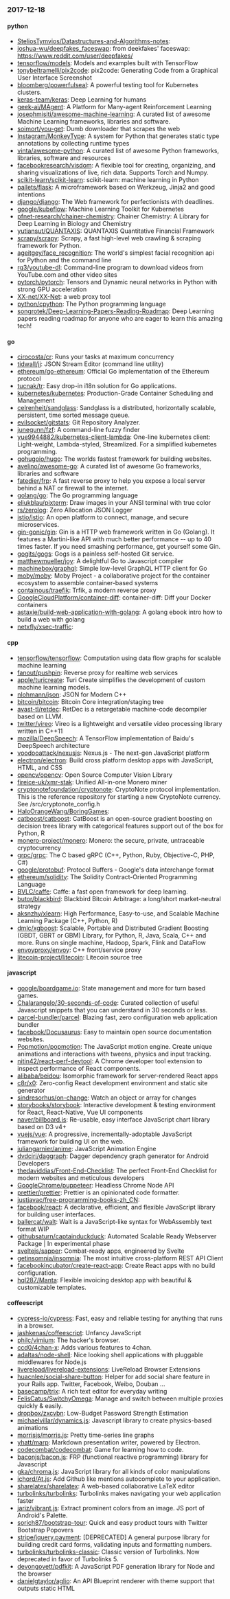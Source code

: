 ### 2017-12-18

#### python
* [SteliosTymvios/Datastructures-and-Algorithms-notes](https://github.com/SteliosTymvios/Datastructures-and-Algorithms-notes): 
* [joshua-wu/deepfakes_faceswap](https://github.com/joshua-wu/deepfakes_faceswap): from deekfakes' faceswap: https://www.reddit.com/user/deepfakes/
* [tensorflow/models](https://github.com/tensorflow/models): Models and examples built with TensorFlow
* [tonybeltramelli/pix2code](https://github.com/tonybeltramelli/pix2code): pix2code: Generating Code from a Graphical User Interface Screenshot
* [bloomberg/powerfulseal](https://github.com/bloomberg/powerfulseal): A powerful testing tool for Kubernetes clusters.
* [keras-team/keras](https://github.com/keras-team/keras): Deep Learning for humans
* [geek-ai/MAgent](https://github.com/geek-ai/MAgent): A Platform for Many-agent Reinforcement Learning
* [josephmisiti/awesome-machine-learning](https://github.com/josephmisiti/awesome-machine-learning): A curated list of awesome Machine Learning frameworks, libraries and software.
* [soimort/you-get](https://github.com/soimort/you-get):  Dumb downloader that scrapes the web
* [Instagram/MonkeyType](https://github.com/Instagram/MonkeyType): A system for Python that generates static type annotations by collecting runtime types
* [vinta/awesome-python](https://github.com/vinta/awesome-python): A curated list of awesome Python frameworks, libraries, software and resources
* [facebookresearch/visdom](https://github.com/facebookresearch/visdom): A flexible tool for creating, organizing, and sharing visualizations of live, rich data. Supports Torch and Numpy.
* [scikit-learn/scikit-learn](https://github.com/scikit-learn/scikit-learn): scikit-learn: machine learning in Python
* [pallets/flask](https://github.com/pallets/flask): A microframework based on Werkzeug, Jinja2 and good intentions
* [django/django](https://github.com/django/django): The Web framework for perfectionists with deadlines.
* [google/kubeflow](https://github.com/google/kubeflow): Machine Learning Toolkit for Kubernetes
* [pfnet-research/chainer-chemistry](https://github.com/pfnet-research/chainer-chemistry): Chainer Chemistry: A Library for Deep Learning in Biology and Chemistry
* [yutiansut/QUANTAXIS](https://github.com/yutiansut/QUANTAXIS): QUANTAXIS  Quantitative Financial Framework 
* [scrapy/scrapy](https://github.com/scrapy/scrapy): Scrapy, a fast high-level web crawling & scraping framework for Python.
* [ageitgey/face_recognition](https://github.com/ageitgey/face_recognition): The world's simplest facial recognition api for Python and the command line
* [rg3/youtube-dl](https://github.com/rg3/youtube-dl): Command-line program to download videos from YouTube.com and other video sites
* [pytorch/pytorch](https://github.com/pytorch/pytorch): Tensors and Dynamic neural networks in Python with strong GPU acceleration
* [XX-net/XX-Net](https://github.com/XX-net/XX-Net): a web proxy tool
* [python/cpython](https://github.com/python/cpython): The Python programming language
* [songrotek/Deep-Learning-Papers-Reading-Roadmap](https://github.com/songrotek/Deep-Learning-Papers-Reading-Roadmap): Deep Learning papers reading roadmap for anyone who are eager to learn this amazing tech!

#### go
* [cirocosta/cr](https://github.com/cirocosta/cr): Runs your tasks at maximum concurrency
* [tidwall/jj](https://github.com/tidwall/jj): JSON Stream Editor (command line utility)
* [ethereum/go-ethereum](https://github.com/ethereum/go-ethereum): Official Go implementation of the Ethereum protocol
* [tucnak/tr](https://github.com/tucnak/tr): Easy drop-in i18n solution for Go applications.
* [kubernetes/kubernetes](https://github.com/kubernetes/kubernetes): Production-Grade Container Scheduling and Management
* [celrenheit/sandglass](https://github.com/celrenheit/sandglass): Sandglass is a distributed, horizontally scalable, persistent, time sorted message queue.
* [evilsocket/gitstats](https://github.com/evilsocket/gitstats): Git Repository Analyzer.
* [junegunn/fzf](https://github.com/junegunn/fzf):  A command-line fuzzy finder
* [yue9944882/kubernetes-client-lambda](https://github.com/yue9944882/kubernetes-client-lambda): One-line kubernetes client: Light-weight, Lambda-styled, Streamlized. For a simplified kubernetes programming.
* [gohugoio/hugo](https://github.com/gohugoio/hugo): The worlds fastest framework for building websites.
* [avelino/awesome-go](https://github.com/avelino/awesome-go): A curated list of awesome Go frameworks, libraries and software
* [fatedier/frp](https://github.com/fatedier/frp): A fast reverse proxy to help you expose a local server behind a NAT or firewall to the internet.
* [golang/go](https://github.com/golang/go): The Go programming language
* [eliukblau/pixterm](https://github.com/eliukblau/pixterm): Draw images in your ANSI terminal with true color
* [rs/zerolog](https://github.com/rs/zerolog): Zero Allocation JSON Logger
* [istio/istio](https://github.com/istio/istio): An open platform to connect, manage, and secure microservices.
* [gin-gonic/gin](https://github.com/gin-gonic/gin): Gin is a HTTP web framework written in Go (Golang). It features a Martini-like API with much better performance -- up to 40 times faster. If you need smashing performance, get yourself some Gin.
* [gogits/gogs](https://github.com/gogits/gogs): Gogs is a painless self-hosted Git service.
* [matthewmueller/joy](https://github.com/matthewmueller/joy): A delightful Go to Javascript compiler
* [machinebox/graphql](https://github.com/machinebox/graphql): Simple low-level GraphQL HTTP client for Go
* [moby/moby](https://github.com/moby/moby): Moby Project - a collaborative project for the container ecosystem to assemble container-based systems
* [containous/traefik](https://github.com/containous/traefik): Trfik, a modern reverse proxy
* [GoogleCloudPlatform/container-diff](https://github.com/GoogleCloudPlatform/container-diff): container-diff: Diff your Docker containers
* [astaxie/build-web-application-with-golang](https://github.com/astaxie/build-web-application-with-golang): A golang ebook intro how to build a web with golang
* [netxfly/xsec-traffic](https://github.com/netxfly/xsec-traffic): 

#### cpp
* [tensorflow/tensorflow](https://github.com/tensorflow/tensorflow): Computation using data flow graphs for scalable machine learning
* [fanout/pushpin](https://github.com/fanout/pushpin): Reverse proxy for realtime web services
* [apple/turicreate](https://github.com/apple/turicreate): Turi Create simplifies the development of custom machine learning models.
* [nlohmann/json](https://github.com/nlohmann/json): JSON for Modern C++
* [bitcoin/bitcoin](https://github.com/bitcoin/bitcoin): Bitcoin Core integration/staging tree
* [avast-tl/retdec](https://github.com/avast-tl/retdec): RetDec is a retargetable machine-code decompiler based on LLVM.
* [twitter/vireo](https://github.com/twitter/vireo): Vireo is a lightweight and versatile video processing library written in C++11
* [mozilla/DeepSpeech](https://github.com/mozilla/DeepSpeech): A TensorFlow implementation of Baidu's DeepSpeech architecture
* [voodooattack/nexusjs](https://github.com/voodooattack/nexusjs): Nexus.js - The next-gen JavaScript platform
* [electron/electron](https://github.com/electron/electron): Build cross platform desktop apps with JavaScript, HTML, and CSS
* [opencv/opencv](https://github.com/opencv/opencv): Open Source Computer Vision Library
* [fireice-uk/xmr-stak](https://github.com/fireice-uk/xmr-stak): Unified All-in-one Monero miner
* [cryptonotefoundation/cryptonote](https://github.com/cryptonotefoundation/cryptonote): CryptoNote protocol implementation. This is the reference repository for starting a new CryptoNote currency. See /src/cryptonote_config.h
* [HaloOrangeWang/BoringGames](https://github.com/HaloOrangeWang/BoringGames): 
* [catboost/catboost](https://github.com/catboost/catboost): CatBoost is an open-source gradient boosting on decision trees library with categorical features support out of the box for Python, R
* [monero-project/monero](https://github.com/monero-project/monero): Monero: the secure, private, untraceable cryptocurrency
* [grpc/grpc](https://github.com/grpc/grpc): The C based gRPC (C++, Python, Ruby, Objective-C, PHP, C#)
* [google/protobuf](https://github.com/google/protobuf): Protocol Buffers - Google's data interchange format
* [ethereum/solidity](https://github.com/ethereum/solidity): The Solidity Contract-Oriented Programming Language
* [BVLC/caffe](https://github.com/BVLC/caffe): Caffe: a fast open framework for deep learning.
* [butor/blackbird](https://github.com/butor/blackbird): Blackbird Bitcoin Arbitrage: a long/short market-neutral strategy
* [aksnzhy/xlearn](https://github.com/aksnzhy/xlearn): High Performance, Easy-to-use, and Scalable Machine Learning Package (C++, Python, R)
* [dmlc/xgboost](https://github.com/dmlc/xgboost): Scalable, Portable and Distributed Gradient Boosting (GBDT, GBRT or GBM) Library, for Python, R, Java, Scala, C++ and more. Runs on single machine, Hadoop, Spark, Flink and DataFlow
* [envoyproxy/envoy](https://github.com/envoyproxy/envoy): C++ front/service proxy
* [litecoin-project/litecoin](https://github.com/litecoin-project/litecoin): Litecoin source tree

#### javascript
* [google/boardgame.io](https://github.com/google/boardgame.io): State management and more for turn based games.
* [Chalarangelo/30-seconds-of-code](https://github.com/Chalarangelo/30-seconds-of-code): Curated collection of useful Javascript snippets that you can understand in 30 seconds or less.
* [parcel-bundler/parcel](https://github.com/parcel-bundler/parcel):  Blazing fast, zero configuration web application bundler
* [facebook/Docusaurus](https://github.com/facebook/Docusaurus): Easy to maintain open source documentation websites.
* [Popmotion/popmotion](https://github.com/Popmotion/popmotion): The JavaScript motion engine. Create unique animations and interactions with tweens, physics and input tracking.
* [nitin42/react-perf-devtool](https://github.com/nitin42/react-perf-devtool): A Chrome developer tool extension to inspect performance of React components.
* [alibaba/beidou](https://github.com/alibaba/beidou): Isomorphic framework for server-rendered React apps
* [c8r/x0](https://github.com/c8r/x0): Zero-config React development environment and static site generator
* [sindresorhus/on-change](https://github.com/sindresorhus/on-change): Watch an object or array for changes
* [storybooks/storybook](https://github.com/storybooks/storybook): Interactive development & testing environment for React, React-Native, Vue UI components
* [naver/billboard.js](https://github.com/naver/billboard.js):  Re-usable, easy interface JavaScript chart library based on D3 v4+
* [vuejs/vue](https://github.com/vuejs/vue): A progressive, incrementally-adoptable JavaScript framework for building UI on the web.
* [juliangarnier/anime](https://github.com/juliangarnier/anime): JavaScript Animation Engine
* [dvdciri/daggraph](https://github.com/dvdciri/daggraph): Dagger dependency graph generator for Android Developers
* [thedaviddias/Front-End-Checklist](https://github.com/thedaviddias/Front-End-Checklist):  The perfect Front-End Checklist for modern websites and meticulous developers
* [GoogleChrome/puppeteer](https://github.com/GoogleChrome/puppeteer): Headless Chrome Node API
* [prettier/prettier](https://github.com/prettier/prettier): Prettier is an opinionated code formatter.
* [justjavac/free-programming-books-zh_CN](https://github.com/justjavac/free-programming-books-zh_CN):  
* [facebook/react](https://github.com/facebook/react): A declarative, efficient, and flexible JavaScript library for building user interfaces.
* [ballercat/walt](https://github.com/ballercat/walt):  Walt is a JavaScript-like syntax for WebAssembly text format  WIP 
* [githubsaturn/captainduckduck](https://github.com/githubsaturn/captainduckduck): Automated Scalable Ready Webserver Package | In experimental phase
* [sveltejs/sapper](https://github.com/sveltejs/sapper): Combat-ready apps, engineered by Svelte
* [getinsomnia/insomnia](https://github.com/getinsomnia/insomnia): The most intuitive cross-platform REST API Client 
* [facebookincubator/create-react-app](https://github.com/facebookincubator/create-react-app): Create React apps with no build configuration.
* [hql287/Manta](https://github.com/hql287/Manta):  Flexible invoicing desktop app with beautiful & customizable templates.

#### coffeescript
* [cypress-io/cypress](https://github.com/cypress-io/cypress): Fast, easy and reliable testing for anything that runs in a browser.
* [jashkenas/coffeescript](https://github.com/jashkenas/coffeescript): Unfancy JavaScript
* [philc/vimium](https://github.com/philc/vimium): The hacker's browser.
* [ccd0/4chan-x](https://github.com/ccd0/4chan-x): Adds various features to 4chan.
* [adaltas/node-shell](https://github.com/adaltas/node-shell): Nice looking shell applications with pluggable middlewares for Node.js
* [livereload/livereload-extensions](https://github.com/livereload/livereload-extensions): LiveReload Browser Extensions
* [huacnlee/social-share-button](https://github.com/huacnlee/social-share-button): Helper for add social share feature in your Rails app. Twitter, Facebook, Weibo, Douban ...
* [basecamp/trix](https://github.com/basecamp/trix): A rich text editor for everyday writing
* [FelisCatus/SwitchyOmega](https://github.com/FelisCatus/SwitchyOmega): Manage and switch between multiple proxies quickly & easily.
* [dropbox/zxcvbn](https://github.com/dropbox/zxcvbn): Low-Budget Password Strength Estimation
* [michaelvillar/dynamics.js](https://github.com/michaelvillar/dynamics.js): Javascript library to create physics-based animations
* [morrisjs/morris.js](https://github.com/morrisjs/morris.js): Pretty time-series line graphs
* [yhatt/marp](https://github.com/yhatt/marp): Markdown presentation writer, powered by Electron.
* [codecombat/codecombat](https://github.com/codecombat/codecombat): Game for learning how to code.
* [baconjs/bacon.js](https://github.com/baconjs/bacon.js): FRP (functional reactive programming) library for Javascript
* [gka/chroma.js](https://github.com/gka/chroma.js): JavaScript library for all kinds of color manipulations
* [ichord/At.js](https://github.com/ichord/At.js): Add Github like mentions autocomplete to your application.
* [sharelatex/sharelatex](https://github.com/sharelatex/sharelatex): A web-based collaborative LaTeX editor
* [turbolinks/turbolinks](https://github.com/turbolinks/turbolinks): Turbolinks makes navigating your web application faster
* [jariz/vibrant.js](https://github.com/jariz/vibrant.js): Extract prominent colors from an image. JS port of Android's Palette.
* [sorich87/bootstrap-tour](https://github.com/sorich87/bootstrap-tour): Quick and easy product tours with Twitter Bootstrap Popovers
* [stripe/jquery.payment](https://github.com/stripe/jquery.payment): [DEPRECATED] A general purpose library for building credit card forms, validating inputs and formatting numbers.
* [turbolinks/turbolinks-classic](https://github.com/turbolinks/turbolinks-classic): Classic version of Turbolinks. Now deprecated in favor of Turbolinks 5.
* [devongovett/pdfkit](https://github.com/devongovett/pdfkit): A JavaScript PDF generation library for Node and the browser
* [danielgtaylor/aglio](https://github.com/danielgtaylor/aglio): An API Blueprint renderer with theme support that outputs static HTML
